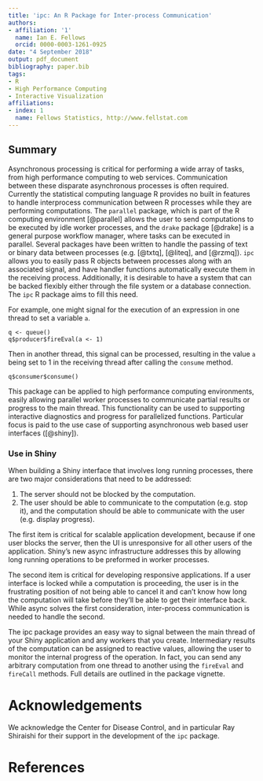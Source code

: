 ```yaml
---
title: 'ipc: An R Package for Inter-process Communication'
authors:
- affiliation: '1'
  name: Ian E. Fellows
  orcid: 0000-0003-1261-0925
date: "4 September 2018"
output: pdf_document
bibliography: paper.bib
tags:
- R
- High Performance Computing
- Interactive Visualization
affiliations:
- index: 1
  name: Fellows Statistics, http://www.fellstat.com
---
```


Summary
-----------

Asynchronous processing is critical for performing a wide array of tasks, from high performance computing to web services. Communication between these disparate asynchronous processes is often required. Currently the statistical computing language R provides no built in features to handle interprocess communication between R processes while they are performing computations. The `parallel` package, which is part of the R computing environment [@parallel] allows the user to send computations to be executed by idle worker processes, and the `drake` package [@drake] is a general purpose workflow manager, where tasks can be executed in parallel. Several packages have been written to handle the passing of text or binary data between processes (e.g. [@txtq], [@liteq], and [@rzmq]). `ipc` allows you to easily pass R objects between processes along with an associated signal, and have handler functions automatically execute them in the receiving process. Additionally, it is desirable to have a system that can be backed flexibly either through the file system or a database connection. The `ipc` R package aims to fill this need.

For example, one might signal for the execution of an expression in one thread to set a variable `a`.

```
q <- queue()
q$producer$fireEval(a <- 1)
```

Then in another thread, this signal can be processed, resulting in the value `a` being set to 1 in the receiving thread after calling the `consume` method.

```
q$consumer$consume()
```

This package can be applied to high performance computing environments, easily allowing parallel worker processes to communicate partial results or progress to the main thread. This functionality can be used to supporting interactive diagnostics and progress for parallelized functions. Particular focus is paid to the use case of supporting asynchronous web based user interfaces ([@shiny]).

### Use in Shiny

When building a Shiny interface that involves long running processes, there are two major considerations that need to be addressed:

1. The server should not be blocked by the computation.
2. The user should be able to communicate to the computation (e.g. stop it), and the computation should be able to communicate with the user (e.g. display progress).

The first item is critical for scalable application development, because if one user blocks the server, then the UI is unresponsive for all other users of the application. Shiny’s new async infrastructure addresses this by allowing long running operations to be preformed in worker processes.

The second item is critical for developing responsive applications. If a user interface is locked while a computation is proceeding, the user is in the frustrating position of not being able to cancel it and can’t know how long the computation will take before they’ll be able to get their interface back. While async solves the first consideration, inter-process communication is needed to handle the second.

The ipc package provides an easy way to signal between the main thread of your Shiny application and any workers that you create.  Intermediary results of the computation can be assigned to reactive values, allowing the user to monitor the internal progress of the operation. In fact, you can send any arbitrary computation from one thread to another using the `fireEval` and `fireCall` methods. Full details are outlined in the package vignette. 

# Acknowledgements

We acknowledge the Center for Disease Control, and in particular Ray Shiraishi for their support in the development of the `ipc` package.

# References
